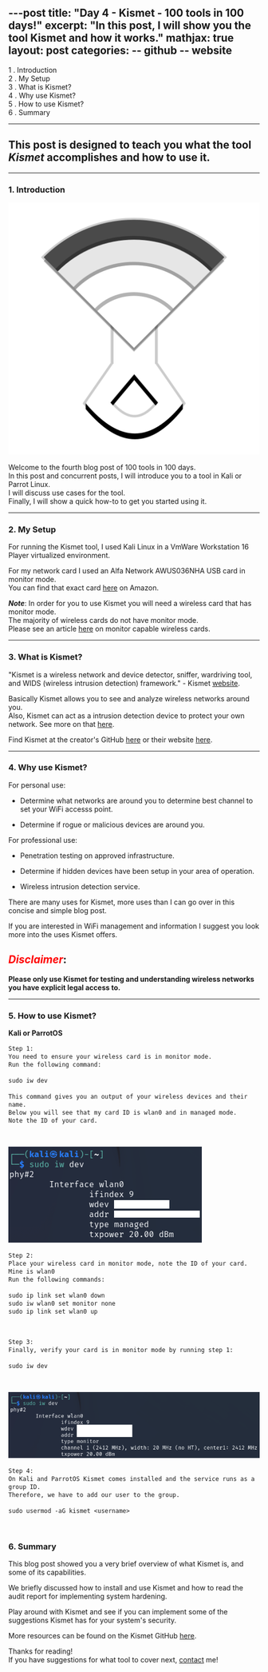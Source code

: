 ---post
title:  "Day 4 - Kismet - 100 tools in 100 days!"
excerpt: "In this post, I will show you the tool Kismet and how it works."
mathjax: true
layout: post
categories:
    -- github
    -- website
---

1 . Introduction
<br>
2 . My Setup
<br>
3 . What is Kismet?
<br>
4 . Why use Kismet?
<br>
5 . How to use Kismet?
<br>
6 . Summary

---

## This post is designed to teach you what the tool *Kismet* accomplishes and how to use it.

---

### 1. **Introduction**

![](https://raw.githubusercontent.com/matthewomccorkle/matthewomccorkle.github.io/master/_posts/assets/100%20tools/kismet/kismet1.png)

Welcome to the fourth blog post of 100 tools in 100 days.<br> 
In this post and concurrent posts, I will introduce you to a tool in Kali or Parrot Linux. <br>
I will discuss use cases for the tool.<br> 
Finally, I will show a quick how-to to get you started using it. 

---

### 2. **My Setup**

For running the Kismet tool, I used Kali Linux in a VmWare Workstation 16 Player virtualized environment. 

For my network card I used an Alfa Network AWUS036NHA USB card in monitor mode.<br> 
You can find that exact card [here](https://www.amazon.com/Alfa-AWUS036NHA-Wireless-USB-Adaptor/dp/B004Y6MIXS) on Amazon.

***Note***: In order for you to use Kismet you will need a wireless card that has monitor mode. <br>
The majority of wireless cards do not have monitor mode. 
<br>Please see an article [here](https://deviwiki.com/wiki/List_of_Wireless_Adapters_That_Support_Monitor_Mode_and_Packet_Injection) on monitor capable wireless cards.

---

### 3. **What is Kismet?**

"Kismet is a wireless network and device detector, sniffer, wardriving tool, and WIDS (wireless intrusion detection) framework." - Kismet [website](https://www.kismetwireless.net/).

Basically Kismet allows you to see and analyze wireless networks around you.<br>
Also, Kismet can act as a intrusion detection device to protect your own network. See more on that [here](https://www.freecodecamp.org/news/wireless-security-using-raspberry-pi-4-kismet-and-python/).

Find Kismet at the creator's GitHub [here](https://github.com/kismetwireless/kismet) or their website [here](https://www.kismetwireless.net/).

---

### 4. **Why use Kismet?**

For personal use:

- Determine what networks are around you to determine best channel to set your WiFi accesss point.

- Determine if rogue or malicious devices are around you.

For professional use:

- Penetration testing on approved infrastructure.

- Determine if hidden devices have been setup in your area of operation.

- Wireless intrusion detection service.

There are many uses for Kismet, more uses than I can go over in this concise and simple blog post.

If you are interested in WiFi management and information I suggest you look more into the uses Kismet offers. 

## <span style="color:red">***Disclaimer***</span>:<br>
**Please only use Kismet for testing and understanding wireless networks you have explicit legal access to.**

---

### 5. **How to use Kismet?**

**Kali or ParrotOS**
    
    Step 1: 
    You need to ensure your wireless card is in monitor mode.
    Run the following command:

    sudo iw dev

    This command gives you an output of your wireless devices and their name.
    Below you will see that my card ID is wlan0 and in managed mode. 
    Note the ID of your card.

<br>

![](https://raw.githubusercontent.com/matthewomccorkle/matthewomccorkle.github.io/master/_posts/assets/100%20tools/kismet/kismet3.png)

    Step 2:
    Place your wireless card in monitor mode, note the ID of your card.
    Mine is wlan0
    Run the following commands:

    sudo ip link set wlan0 down
    sudo iw wlan0 set monitor none
    sudo ip link set wlan0 up

<br>

    Step 3:
    Finally, verify your card is in monitor mode by running step 1:

    sudo iw dev

<br>

![](https://raw.githubusercontent.com/matthewomccorkle/matthewomccorkle.github.io/master/_posts/assets/100%20tools/kismet/kismet4.png)

    Step 4:
    On Kali and ParrotOS Kismet comes installed and the service runs as a group ID.
    Therefore, we have to add our user to the group.

    sudo usermod -aG kismet <username>

![]()

### 6. **Summary**

This blog post showed you a very brief overview of what Kismet is, and some of its capabilities.

We briefly discussed how to install and use Kismet and how to read the audit report for implementing system hardening. 

Play around with Kismet and see if you can implement some of the suggestions Kismet has for your system's security. 

More resources can be found on the Kismet GitHub [here](https://github.com/CISOfy/Kismet).<br>

Thanks for reading!<br>
If you have suggestions for what tool to cover next, [contact](mailto:matthew.o.mccorkle@gmail.com) me!